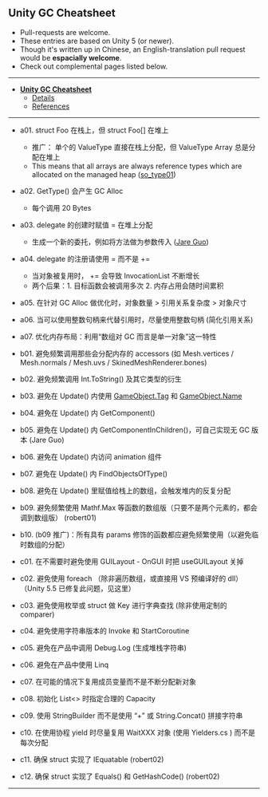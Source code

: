 
## Unity GC Cheatsheet

- Pull-requests are welcome. 
- These entries are based on Unity 5 (or newer).
- Though it's written up in Chinese, an English-translation pull request would be **espacially welcome**.
- Check out complemental pages listed below.

--------------------------

- [**Unity GC Cheatsheet**](unity-gc-cheatsheet.md)
    + [Details](unity-gc-cheatsheet-details.md)
    + [References](unity-gc-cheatsheet-references)

--------------------------

- a01. struct Foo 在栈上，但 struct Foo[] 在堆上
    + 推广： 单个的 ValueType 直接在栈上分配，但 ValueType Array 总是分配在堆上
    + This means that all arrays are always reference types which are allocated on the managed heap ([so_type01](http://stackoverflow.com/questions/1533757/is-int-a-reference-type-or-a-value-type))
- a02. GetType() 会产生 GC Alloc
    + 每个调用 20 Bytes
- a03. delegate 的创建时赋值 = 在堆上分配
    + 生成一个新的委托，例如将方法做为参数传入 ([Jare Guo](https://www.zhihu.com/question/26779558/answer/34015434))
- a04. delegate 的注册请使用 = 而不是 +=
    + 当对象被复用时， += 会导致 InvocationList 不断增长
    + 两个后果：1. 目标函数会被调用多次 2. 内存占用会随时间累积
- a05. 在针对 GC Alloc 做优化时，对象数量 > 引用关系复杂度 > 对象尺寸
- a06. 当可以使用整数句柄来代替引用时，尽量使用整数句柄 (简化引用关系)
- a07. 优化内存布局：利用“数组对 GC 而言是单一对象”这一特性

- b01. 避免频繁调用那些会分配内存的 accessors  (如 Mesh.vertices / Mesh.normals / Mesh.uvs / SkinedMeshRenderer.bones)
- b02. 避免频繁调用 Int.ToString() 及其它类型的衍生
- b03. 避免在 Update() 内使用 [GameObject.Tag](http://answers.unity3d.com/questions/1010251/gameobjecttag-without-gc-allocation.html) 和 [GameObject.Name](http://forum.unity3d.com/threads/unityengine-object-name-allocates-for-each-access.237380/)
- b04. 避免在 Update() 内 GetComponent() 
- b05. 避免在 Update() 内 GetComponentInChildren()，可自己实现无 GC 版本 (Jare Guo)
- b06. 避免在 Update() 内访问 animation 组件
- b07. 避免在 Update() 内 FindObjectsOfType()
- b08. 避免在 Update() 里赋值给栈上的数组，会触发堆内的反复分配
- b09. 避免频繁使用 Mathf.Max 等函数的数组版（只要不是两个元素的，都会调到数组版） (robert01) 
- b10. (b09 推广)：所有具有 params 修饰的函数都应避免频繁使用（以避免临时数组的分配）

- c01. 在不需要时避免使用 GUILayout - OnGUI 时把 useGUILayout 关掉
- c02. 避免使用 foreach （除非遍历数组，或直接用 VS 预编译好的 dll）（Unity 5.5 已修复此问题，见这里）
- c03. 避免使用枚举或 struct 做 Key 进行字典查找 (除非使用定制的 comparer)
- c04. 避免使用字符串版本的 Invoke 和 StartCoroutine
- c05. 避免在产品中调用 Debug.Log (生成堆栈字符串)
- c06. 避免在产品中使用 Linq
- c07. 在可能的情况下复用成员变量而不是不断分配新对象
- c08. 初始化 List<> 时指定合理的 Capacity
- c09. 使用 StringBuilder 而不是使用 “+” 或 String.Concat() 拼接字符串
- c10. 在使用协程 yield 时尽量复用 WaitXXX 对象 (使用 Yielders.cs ) 而不是每次分配
- c11. 确保 struct 实现了 IEquatable<T> (robert02)
- c12. 确保 struct 实现了 Equals() 和 GetHashCode() (robert02)

--------------------------





